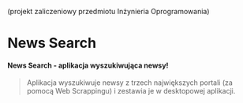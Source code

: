 (projekt zaliczeniowy przedmiotu Inżynieria Oprogramowania)
# News Search

#### News Search - aplikacja wyszukiwująca newsy!
> Aplikacja wyszukiwuje newsy z trzech największych portali (za pomocą Web Scrappingu) i zestawia je w desktopowej aplikacji.

